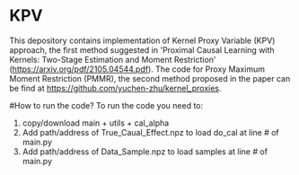 # KPV
This depository contains implementation of Kernel Proxy Variable (KPV) approach, the first method suggested in 'Proximal Causal Learning with Kernels: Two-Stage Estimation and Moment Restriction' (https://arxiv.org/pdf/2105.04544.pdf). 
The code for Proxy Maximum Moment Restriction (PMMR), the second method proposed in the paper can be find at https://github.com/yuchen-zhu/kernel_proxies.

#How to run the code?
To run the code you need to:
1) copy/download main + utils + cal_alpha 
2) Add path/address of True_Caual_Effect.npz to load do_cal at line # of main.py
3) Add path/address of Data_Sample.npz to load samples at line # of main.py



